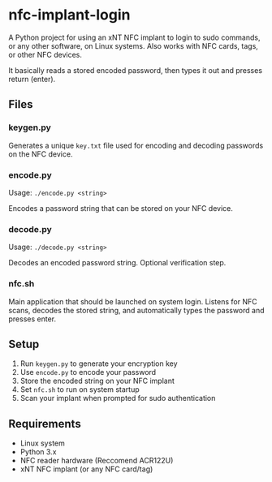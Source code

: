 # nfc-implant-login

A Python project for using an xNT NFC implant to login to sudo commands, or any other software, on Linux systems. Also works with NFC cards, tags, or other NFC devices.

It basically reads a stored encoded password, then types it out and presses return (enter).

## Files

### keygen.py
Generates a unique `key.txt` file used for encoding and decoding passwords on the NFC device.

### encode.py
Usage: `./encode.py <string>`

Encodes a password string that can be stored on your NFC device.

### decode.py
Usage: `./decode.py <string>`

Decodes an encoded password string. Optional verification step.

### nfc.sh
Main application that should be launched on system login. Listens for NFC scans, decodes the stored string, and automatically types the password and presses enter.

## Setup

1. Run `keygen.py` to generate your encryption key
2. Use `encode.py` to encode your password  
3. Store the encoded string on your NFC implant
4. Set `nfc.sh` to run on system startup
5. Scan your implant when prompted for sudo authentication

## Requirements

- Linux system
- Python 3.x
- NFC reader hardware (Reccomend ACR122U)
- xNT NFC implant (or any NFC card/tag)
